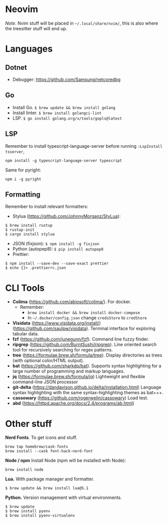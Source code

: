 # Neovim

*Note*. Nvim stuff will be placed in `~/.local/share/nvim/`, this is also where the treesitter stuff will end up.

# Languages

## Dotnet
- Debugger: https://github.com/Samsung/netcoredbg

## Go
- Install Go. `$ brew update && brew install golang`
- Install linter. `$ brew install golangci-lint`
- LSP. `$ go install golang.org/x/tools/gopls@latest`

## LSP
Remember to install typescript-language-server before running `:LspInstall tsserver`,
```
npm install -g typescript-language-server typescript
```
Same for pyright:
```
npm i -g pyright
```

## Formatting
Remember to install relevant formatters:
- Stylua (https://github.com/JohnnyMorganz/StyLua):
```
$ brew install rustup
$ rustup-init
$ cargo install stylua
```
- JSON (fixjson): `$ npm install -g fixjson`
- Python (autopep8): `$ pip install autopep8`
- Prettier: 
```
$ npm install --save-dev --save-exact prettier
$ echo {}> .prettierrc.json
```

# CLI Tools
- **Colima** (https://github.com/abiosoft/colima/). For docker.
    - Remember: 
        - `brew install docker && brew install docker-compose`
        - In `~/.docker/config.json` change `credsStore` to `credStore`
- **Visidata** (https://www.visidata.org/install/) (https://github.com/saulpw/visidata). Terminal interface for exploring tabular data.
- **fzf** (https://github.com/junegunn/fzf). Command line fuzzy finder.
- **ripgrep** (https://github.com/BurntSushi/ripgrep). Line oriented search tool for recursively searching for regex patterns.
- **tree** (https://formulae.brew.sh/formula/tree). Display directories as trees (with optional color/HTML output).
- **bat** (https://github.com/sharkdp/bat). Supports syntax highlighting for a large number of programming and markup languages.
- **jq** (https://formulae.brew.sh/formula/jq) Lightweight and flexible command-line JSON processor
- **git-delta** (https://dandavison.github.io/delta/installation.html) Language syntax highlighting with the same syntax-highlighting themes as bat+++.
- **cassowary** (https://github.com/rogerwelin/cassowary) Load test.
- **abd** (https://httpd.apache.org/docs/2.4/programs/ab.html)

# Other stuff
**Nerd Fonts**. To get icons and stuff.
```
brew tap homebrew/cask-fonts
brew install --cask font-hack-nerd-font
```

**Node / npm**
Install Node (npm will be installed with Node):
```
brew install node
```

**Lua.** 
With package manager and formatter.
```
$ brew update && brew install lua@5.1
```

**Python.**
Version management with virtual environments.
```
$ brew update
$ brew install pyenv
$ brew install pyenv-virtualenv
```
